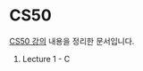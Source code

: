 # CS50
[CS50 강의](https://youtu.be/jjqgP9dpD1k?si=uELf3d77PDFR-Ni-) 내용을 정리한 문서입니다.

1. Lecture 1 - C
